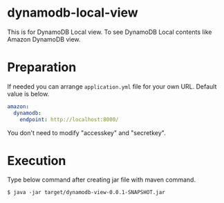# dynamodb-local-view
This is for DynamoDB Local view. To see DynamoDB Local contents like Amazon DynamoDB view.

# Preparation
If needed you can arrange ```application.yml``` file for your own URL. Default value is below.

```application.yml
amazon:
  dynamodb:
    endpoint: http://localhost:8000/
```

You don't need to modify "accesskey" and "secretkey".

# Execution
Type below command after creating jar file with maven command.

```
$ java -jar target/dynamodb-view-0.0.1-SNAPSHOT.jar
```
